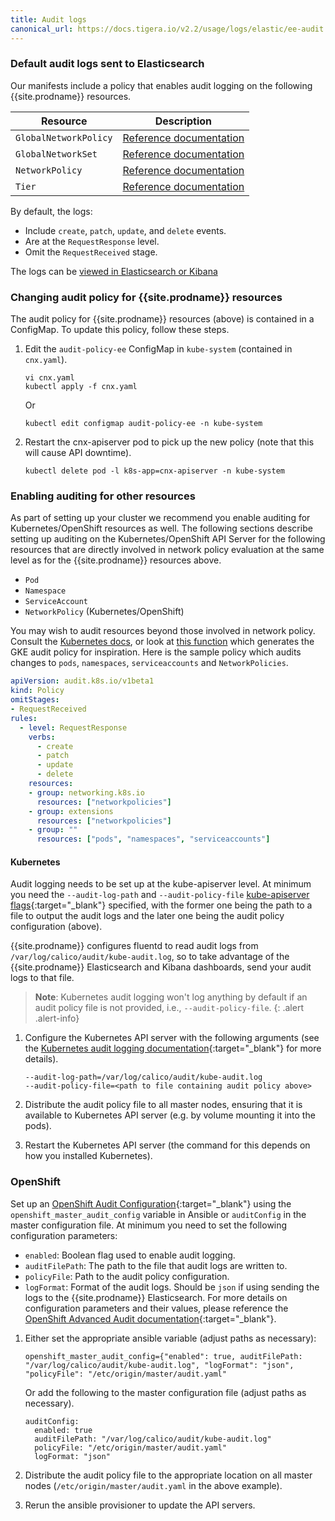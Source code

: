 ```yaml
---
title: Audit logs
canonical_url: https://docs.tigera.io/v2.2/usage/logs/elastic/ee-audit
---
```


### Default audit logs sent to Elasticsearch

Our manifests include a policy that enables audit logging on the following {{site.prodname}} resources.

| Resource              | Description                                                                           |
| --------------------- | ------------------------------------------------------------------------------------- |
| `GlobalNetworkPolicy` | [Reference documentation](../../../reference/calicoctl/resources/globalnetworkpolicy) |
| `GlobalNetworkSet`    | [Reference documentation](../../../reference/calicoctl/resources/globalnetworkset)    |
| `NetworkPolicy`       | [Reference documentation](../../../reference/calicoctl/resources/networkpolicy)       |
| `Tier`                | [Reference documentation](../../../reference/calicoctl/resources/tier)                |

By default, the logs:
- Include `create`, `patch`, `update`, and `delete` events.
- Are at the `RequestResponse` level.
- Omit the `RequestReceived` stage.

The logs can be [viewed in Elasticsearch or Kibana](view)

### Changing audit policy for {{site.prodname}} resources

The audit policy for {{site.prodname}} resources (above) is contained in a ConfigMap.  To update this policy,
follow these steps.

1. Edit the `audit-policy-ee` ConfigMap in `kube-system` (contained in `cnx.yaml`).

   ```
   vi cnx.yaml
   kubectl apply -f cnx.yaml
   ```

   Or

   ```
   kubectl edit configmap audit-policy-ee -n kube-system
   ```

1. Restart the cnx-apiserver pod to pick up the new policy (note that this will cause API downtime).

   ```
   kubectl delete pod -l k8s-app=cnx-apiserver -n kube-system
   ```

### Enabling auditing for other resources

As part of setting up your cluster we recommend you enable auditing for
Kubernetes/OpenShift resources as well.
The following sections describe setting up auditing on the Kubernetes/OpenShift API Server for the following
resources that are directly involved in network policy evaluation at the same level as for the {{site.prodname}}
resources above.

- `Pod`
- `Namespace`
- `ServiceAccount`
- `NetworkPolicy` (Kubernetes/OpenShift)

You may wish to audit resources beyond those involved in network policy.  Consult the [Kubernetes docs](https://kubernetes.io/docs/tasks/debug-application-cluster/audit/#audit-policy), or
look at [this function](https://github.com/kubernetes/kubernetes/blob/cc67ccfd7f4f0bc96d7f1c8e5fe8577821757d03/cluster/gce/gci/configure-helper.sh#L752)
which generates the GKE audit policy for inspiration.  Here is the sample policy which audits changes to `pods`,
`namespaces`, `serviceaccounts` and `NetworkPolicies`.

```yaml
apiVersion: audit.k8s.io/v1beta1
kind: Policy
omitStages:
- RequestReceived
rules:
  - level: RequestResponse
    verbs:
      - create
      - patch
      - update
      - delete
    resources:
    - group: networking.k8s.io
      resources: ["networkpolicies"]
    - group: extensions
      resources: ["networkpolicies"]
    - group: ""
      resources: ["pods", "namespaces", "serviceaccounts"]
```

#### Kubernetes

Audit logging needs to be set up at the kube-apiserver level.
At minimum you need the `--audit-log-path` and `--audit-policy-file` [kube-apiserver flags](https://kubernetes.io/docs/reference/command-line-tools-reference/kube-apiserver/){:target="_blank"}
specified, with the former one being the path to a file to output the audit logs and the
later one being the audit policy configuration (above).

{{site.prodname}} configures fluentd to read audit logs from `/var/log/calico/audit/kube-audit.log`, so to take
advantage of the {{site.prodname}} Elasticsearch and Kibana dashboards, send your audit logs to that file.

> **Note**: Kubernetes audit logging won't log anything by default if an audit policy file
> is not provided, i.e., `--audit-policy-file`.
{: .alert .alert-info}

1. Configure the Kubernetes API server with the following arguments (see the
   [Kubernetes audit logging documentation](https://kubernetes.io/docs/tasks/debug-application-cluster/audit/){:target="_blank"} for more details).

   ```
   --audit-log-path=/var/log/calico/audit/kube-audit.log
   --audit-policy-file=<path to file containing audit policy above>
   ```

1. Distribute the audit policy file to all master nodes, ensuring that it is available to
   Kubernetes API server (e.g. by volume mounting it into the pods).

1. Restart the Kubernetes API server (the command for this depends on how you installed Kubernetes).

### OpenShift

Set up an [OpenShift Audit Configuration](https://docs.openshift.com/container-platform/latest/install_config/master_node_configuration.html#master-node-config-audit-config){:target="_blank"}
using the `openshift_master_audit_config` variable in Ansible or `auditConfig` in the master configuration file.
At minimum you need to set the following configuration parameters:
- `enabled`: Boolean flag used to enable audit logging.
- `auditFilePath`: The path to the file that audit logs are written to.
- `policyFile`: Path to the audit policy configuration.
- `logFormat`: Format of the audit logs. Should be `json` if using sending the logs to the {{site.prodname}} Elasticsearch.
For more details on configuration parameters and their values, please reference the [OpenShift Advanced Audit documentation](https://docs.openshift.com/container-platform/latest/install_config/master_node_configuration.html#master-node-config-advanced-audit){:target="_blank"}.

1. Either set the appropriate ansible variable (adjust paths as necessary):

   ```
   openshift_master_audit_config={"enabled": true, auditFilePath: "/var/log/calico/audit/kube-audit.log", "logFormat": "json", "policyFile": "/etc/origin/master/audit.yaml"
   ```

   Or add the following to the master configuration file (adjust paths as necessary).

   ```
   auditConfig:
     enabled: true
     auditFilePath: "/var/log/calico/audit/kube-audit.log"
     policyFile: "/etc/origin/master/audit.yaml"
     logFormat: "json"
   ```

1. Distribute the audit policy file to the appropriate location on all master nodes (`/etc/origin/master/audit.yaml` in the above example).

1. Rerun the ansible provisioner to update the API servers.
